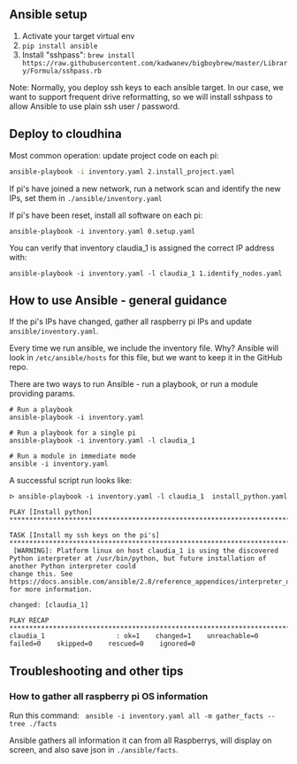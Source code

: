 ## Ansible setup

1. Activate your target virtual env
1. `pip install ansible`
1. Install "sshpass": `brew install https://raw.githubusercontent.com/kadwanev/bigboybrew/master/Library/Formula/sshpass.rb`

Note: Normally, you deploy ssh keys to each ansible target. In our case, we want to support frequent drive reformatting, so we will install sshpass to allow Ansible to use plain ssh user / password.

## Deploy to cloudhina

Most common operation: update project code on each pi:

```bash
ansible-playbook -i inventory.yaml 2.install_project.yaml
```

If pi's have joined a new network, run a network scan and identify the new IPs, set them in `./ansible/inventory.yaml`

If pi's have been reset, install all software on each pi:

```
ansible-playbook -i inventory.yaml 0.setup.yaml
```

You can verify that inventory claudia_1 is assigned the correct IP address with:

```
ansible-playbook -i inventory.yaml -l claudia_1 1.identify_nodes.yaml
```


## How to use Ansible - general guidance

If the pi's IPs have changed, gather all raspberry pi IPs and update `ansible/inventory.yaml`.

Every time we run ansible, we include the inventory file. Why? Ansible will look in `/etc/ansible/hosts` for this file, but we want to keep it in the GitHub repo.

There are two ways to run Ansible - run a playbook, or run a module providing params.

```
# Run a playbook
ansible-playbook -i inventory.yaml

# Run a playbook for a single pi
ansible-playbook -i inventory.yaml -l claudia_1 

# Run a module in immediate mode
ansible -i inventory.yaml
```

A successful script run looks like:

```
ᐅ ansible-playbook -i inventory.yaml -l claudia_1  install_python.yaml

PLAY [Install python] ******************************************************************************************************************************************************

TASK [Install my ssh keys on the pi's] *************************************************************************************************************************************
 [WARNING]: Platform linux on host claudia_1 is using the discovered Python interpreter at /usr/bin/python, but future installation of another Python interpreter could
change this. See https://docs.ansible.com/ansible/2.8/reference_appendices/interpreter_discovery.html for more information.

changed: [claudia_1]

PLAY RECAP *****************************************************************************************************************************************************************
claudia_1                  : ok=1    changed=1    unreachable=0    failed=0    skipped=0    rescued=0    ignored=0   
```

## Troubleshooting and other tips

### How to gather all raspberry pi OS information

Run this command: ` ansible -i inventory.yaml all -m gather_facts --tree ./facts`

Ansible gathers all information it can from all Raspberrys, will display on screen, and also save json in `./ansible/facts`. 



